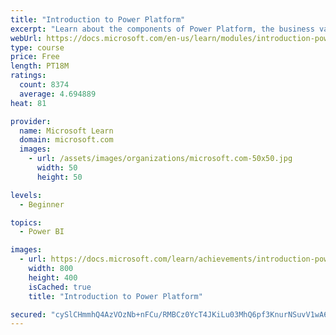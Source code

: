 ```yaml
---
title: "Introduction to Power Platform"
excerpt: "Learn about the components of Power Platform, the business value for customers, and security of the technology."
webUrl: https://docs.microsoft.com/en-us/learn/modules/introduction-power-platform/
type: course
price: Free
length: PT18M
ratings:
  count: 8374
  average: 4.694889
heat: 81

provider:
  name: Microsoft Learn
  domain: microsoft.com
  images:
    - url: /assets/images/organizations/microsoft.com-50x50.jpg
      width: 50
      height: 50

levels:
  - Beginner

topics:
  - Power BI

images:
  - url: https://docs.microsoft.com/learn/achievements/introduction-power-platform-social.png
    width: 800
    height: 400
    isCached: true
    title: "Introduction to Power Platform"

secured: "cySlCHmmhQ4AzVOzNb+nFCu/RMBCz0YcT4JKiLu03MhQ6pf3KnurNSuvV1wA642oPuI+EkLEDb5crcN9xAZYa7HcuWxS2DyylE7D0lLzEjOkqMiVDMuoP75s+0B66va0AHIrF+WM97g+Oxa/FJL/SzvBMXJopbVGVCUUsQ4dx+25YVBVQOZYwOybVvN7CS9aaqErNqP4OuaOALTxwpggovJx0OA+3Li6DEqH6oiDVMV6lMbdlrv4dqXI5LpyE2DCN5nYQqEXTVNWeDwmk6PmJE4oGPMOFlB8g6kC6xrXoEs4WNkn2uZjXLuekLB0QCyZSFMoagVXJ4UGolbT6dXst2NVYBhQVO+UPERECbepT4zgj1rYXALLcv1JH1B+iPz9l3cj5lXgndsxj2dIiUv8n+FALzsg4u/QYzzIX2ppXjs=;3grkoG00FAvunpEgJGVgpA=="
---
```


